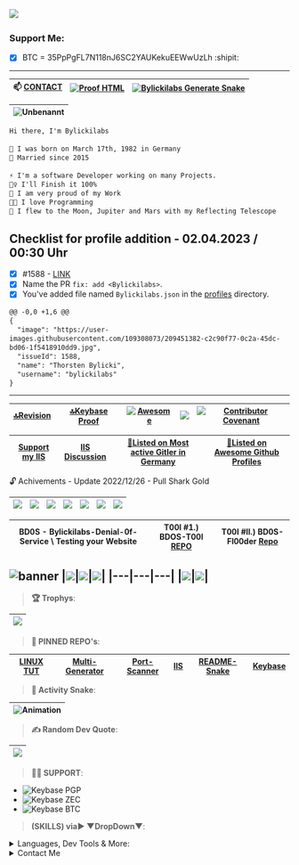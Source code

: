<a align="center">      
 <a href="https://github.com/sponsors/bylickilabs">
    <img src="https://img.shields.io/static/v1?label=Sponsor&message=%E2%9D%A4&logo=GitHub&color=ff69b4"/>  
  </a>
 </a> 
 
### Support Me: 
- [x] BTC = 35PpPgFL7N118nJ6SC2YAUKekuEEWwUzLh :shipit:
---

|📫 [CONTACT](https://keybase.io/bylickilabs)|[![Proof HTML](https://github.com/Viabots/demo-repository/actions/workflows/proof-html.yml/badge.svg)](https://github.com/Viabots/demo-repository/actions/workflows/proof-html.yml)|[![Bylickilabs Generate Snake](https://github.com/bylickilabs/bylickilabs/actions/workflows/main.yml/badge.svg)](https://github.com/bylickilabs/bylickilabs/actions/workflows/main.yml)|
|---|---|---|

|![Unbenannt](https://user-images.githubusercontent.com/109308073/229319759-909c5157-acad-42ce-9f14-425213f835ec.jpg)|
|---|

```yarn                  
Hi there, I'm Bylickilabs 
 
👶 I was born on March 17th, 1982 in Germany
💍 Married since 2015
 
⚡ I'm a software Developer working on many Projects. 
🕵️‍♀️ I'll Finish it 100%
🧸 I am very proud of my Work
🧑‍💻 I love Programming
🔭 I flew to the Moon, Jupiter and Mars with my Reflecting Telescope
```

## Checklist for profile addition - 02.04.2023 / 00:30 Uhr

- [x] #1588 - [LINK](https://github.com/EddieHubCommunity/awesome-github-profiles/issues/1588)
- [x] Name the PR `fix: add <Bylickilabs>`.
- [x] You've added file named `Bylickilabs.json` in the [profiles](https://github.com/bylickilabs/awesome-github-profiles/tree/main/profiles) directory.

```yarn
@@ -0,0 +1,6 @@
{
  "image": "https://user-images.githubusercontent.com/109308073/209451382-c2c90f77-0c2a-45dc-bd06-1f5418910dd9.jpg",
  "issueId": 1588,
  "name": "Thorsten Bylicki",
  "username": "bylickilabs"
}
```
---

[🔝Revision](https://gist.github.com/bylickilabs/7836e7958a61aeb05316a2db033d8b26/revisions)|[🔝Keybase Proof](https://gist.github.com/bylickilabs/7836e7958a61aeb05316a2db033d8b26)|[![Awesome](https://awesome.re/badge.svg)](https://github.com/bylickilabs/InternetInformationServer)|![](https://komarev.com/ghpvc/?username=bylickilabs&style=plastic)|[![Contributor Covenant](https://img.shields.io/badge/Contributor%20Covenant-2.1-4baaaa.svg)](https://github.com/bylickilabs/bylickilabs/blob/main/README.md)|
|---|---|---|---|---|
 
|[Support my IIS](https://github.com/bylickilabs/InternetInformationServer)|[IIS Discussion](https://github.com/bylickilabs/InternetInformationServer/discussions/626)|[🌠Listed on Most active Gitler in Germany](https://github.com/bylickilabs/Top.Commits)|[🌠Listed on Awesome Github Profiles](https://eddiehubcommunity.github.io/awesome-github-profiles/profiles)|
|---|---|---|---| 

🔓 Achivements - Update 2022/12/26 - Pull Shark Gold

|![](https://user-images.githubusercontent.com/109308073/209476319-46299716-ebb4-404f-82f4-0b7f6629dc2c.png)|![](https://user-images.githubusercontent.com/109308073/206874781-690928fb-43cc-4f5a-81a0-3e619172c285.png)|![](https://user-images.githubusercontent.com/109308073/206874788-e09e41e6-5e50-4f98-982c-f1ce6994e28f.png)|![](https://user-images.githubusercontent.com/109308073/206874791-2c8b1413-c870-4415-b508-d29155b55f86.png)|![](https://user-images.githubusercontent.com/109308073/209539749-839b2c89-861b-4d85-a691-77bad11c3154.png)|![](https://user-images.githubusercontent.com/109308073/206874803-a587a182-d5d1-4e19-a493-4a44781f98a2.png)|![](https://user-images.githubusercontent.com/109308073/206874806-2e4ddc45-76e6-4038-9003-1acb68f57570.png)|
|---|---|---|---|---|---|---|

|BD0S - Bylickilabs-Denial-0f-Service \ Testing your Website|T00l #1.) BDOS-T00l [REPO](https://github.com/bylickilabs/BD0S)|T00l #II.) BD0S-Fl00der [Repo](https://github.com/bylickilabs/BDoS_Fl00der)|
|---|---|---|

![banner](https://user-images.githubusercontent.com/109308073/202793525-b2d35c97-1687-46ed-a44a-86504d86c81c.png)
|![](http://github-profile-summary-cards.vercel.app/api/cards/stats?username=bylickilabs&theme=github_dark)|![](http://github-profile-summary-cards.vercel.app/api/cards/productive-time?username=bylickilabs&theme=github_dark&utcOffset=8)|![](http://github-profile-summary-cards.vercel.app/api/cards/profile-details?username=bylickilabs&theme=github_dark)|
|---|---|---|
|![](http://github-profile-summary-cards.vercel.app/api/cards/repos-per-language?username=bylickilabs&theme=github_dark)|![](http://github-profile-summary-cards.vercel.app/api/cards/most-commit-language?username=bylickilabs&theme=github_dark)|
---  

> **🏆 Trophys**:

|![](https://github-profile-trophy.vercel.app/?username=bylickilabs&theme=flat&margin-h=10&margin-w=10&no-frame=true&no-bg=false&column=-1)|
|---| 

> **📢 PINNED REPO's**:

|[LINUX TUT](https://github.com/bylickilabs/Kali-Linux-Tut-)|[Multi-Generator](https://github.com/bylickilabs/Multi-Generator)|[Port-Scanner](https://github.com/bylickilabs/Port-Scanner)|[IIS](https://github.com/bylickilabs/InternetInformationServer)|[README-Snake](https://github.com/bylickilabs/Readme-Readme)|[Keybase](https://gist.github.com/7836e7958a61aeb05316a2db033d8b26)|
|---|---|---|---|---|---|

> **🐍 Activity Snake**:

|![Animation](https://raw.githubusercontent.com/bylickilabs/bylickilabs/output/github-contribution-grid-snake-dark.svg)|
|---|

> **✍️ Random Dev Quote**:

|![](https://quotes-github-readme.vercel.app/api?type=horizontal&theme=dark)|
|---|

> **😶‍🌫️ SUPPORT**:
- ![Keybase PGP](https://img.shields.io/keybase/pgp/bylickilabs?style=plastic)
- ![Keybase ZEC](https://img.shields.io/keybase/zec/bylickilabs?style=plastic)
- ![Keybase BTC](https://img.shields.io/keybase/btc/bylickilabs?style=plastic)

> **(SKILLS) via► ▼DropDown▼**:
<details>
<summary>Languages, Dev Tools & More:</summary>
<ul><li>
<details>
<summary>Languages</summary>
<a href="https://www.cprogramming.com/" target="_blank" rel="noreferrer"> <img src="https://raw.githubusercontent.com/devicons/devicon/master/icons/c/c-original.svg" alt="c" width="40" height="40"/> </a> <a href="https://www.w3schools.com/cpp/" target="_blank" rel="noreferrer"> <img src="https://raw.githubusercontent.com/devicons/devicon/master/icons/cplusplus/cplusplus-original.svg" alt="cplusplus" width="40" height="40"/> </a> <a href="https://www.w3schools.com/cs/" target="_blank" rel="noreferrer"> <img src="https://raw.githubusercontent.com/devicons/devicon/master/icons/csharp/csharp-original.svg" alt="csharp" width="40" height="40"/> </a> <a href="https://www.php.net" target="_blank" rel="noreferrer"> <img src="https://raw.githubusercontent.com/devicons/devicon/master/icons/php/php-original.svg" alt="php" width="40" height="40"/> </a> <a href="https://www.java.com" target="_blank" rel="noreferrer"> <img src="https://raw.githubusercontent.com/devicons/devicon/master/icons/java/java-original.svg" alt="java" width="40" height="40"/> </a> <a href="https://www.python.org" target="_blank" rel="noreferrer"> <img src="https://raw.githubusercontent.com/devicons/devicon/master/icons/python/python-original.svg" alt="python" width="40" height="40"/> </a> <a href="https://www.rust-lang.org" target="_blank" rel="noreferrer"> <img src="https://raw.githubusercontent.com/devicons/devicon/master/icons/rust/rust-plain.svg" alt="rust" width="40" height="40"/> </a> <a href="https://www.perl.org/" target="_blank" rel="noreferrer"> <img src="https://api.iconify.design/logos-perl.svg" alt="perl" width="40" height="40"/> </a> <a href="https://developer.apple.com/library/archive/documentation/Cocoa/Conceptual/ProgrammingWithObjectiveC/Introduction/Introduction.html" target="_blank" rel="noreferrer"> <img src="https://www.vectorlogo.zone/logos/apple_objectivec/apple_objectivec-icon.svg" alt="objectivec" width="40" height="40"/> </a> <a href="https://golang.org" target="_blank" rel="noreferrer"> <img src="https://raw.githubusercontent.com/devicons/devicon/master/icons/go/go-original.svg" alt="go" width="40" height="40"/> </a> <a href="https://developer.mozilla.org/en-US/docs/Web/JavaScript" target="_blank" rel="noreferrer"> <img src="https://raw.githubusercontent.com/devicons/devicon/master/icons/javascript/javascript-original.svg" alt="javascript" width="40" height="40"/> </a> <a href="https://www.typescriptlang.org/" target="_blank" rel="noreferrer"> <img src="https://raw.githubusercontent.com/devicons/devicon/master/icons/typescript/typescript-original.svg" alt="typescript" width="40" height="40"/> </a>
</details></li>
<li> 
<details>
<summary>Frontend Development</summary>
<a href="https://www.w3schools.com/css/" target="_blank" rel="noreferrer"> <img src="https://raw.githubusercontent.com/devicons/devicon/master/icons/css3/css3-original-wordmark.svg" alt="css3" width="40" height="40"/> </a> <a href="https://reactjs.org/" target="_blank" rel="noreferrer"> <img src="https://raw.githubusercontent.com/devicons/devicon/master/icons/react/react-original-wordmark.svg" alt="react" width="40" height="40"/> </a> <a href="https://backbonejs.org" target="_blank" rel="noreferrer"> <img src="https://raw.githubusercontent.com/devicons/devicon/master/icons/backbonejs/backbonejs-original-wordmark.svg" alt="backbonejs" width="40" height="40"/> </a> <a href="https://www.w3.org/html/" target="_blank" rel="noreferrer"> <img src="https://raw.githubusercontent.com/devicons/devicon/master/icons/html5/html5-original-wordmark.svg" alt="html5" width="40" height="40"/> </a> <a href="https://www.wxwidgets.org/" target="_blank" rel="noreferrer"> <img src="https://upload.wikimedia.org/wikipedia/commons/b/bb/WxWidgets.svg" alt="wx_widgets" width="40" height="40"/> </a> <a href="https://www.gtk.org/" target="_blank" rel="noreferrer"> <img src="https://upload.wikimedia.org/wikipedia/commons/7/71/GTK_logo.svg" alt="gtk" width="40" height="40"/> </a>
</details></li>
<li>  
<details>
<summary>Backend Development</summary>
<a href="https://expressjs.com" target="_blank" rel="noreferrer"> <img src="https://raw.githubusercontent.com/devicons/devicon/master/icons/express/express-original-wordmark.svg" alt="express" width="40" height="40"/> </a> <a href="https://nodejs.org" target="_blank" rel="noreferrer"> <img src="https://raw.githubusercontent.com/devicons/devicon/master/icons/nodejs/nodejs-original-wordmark.svg" alt="nodejs" width="40" height="40"/> </a> <a href="https://www.nginx.com" target="_blank" rel="noreferrer"> <img src="https://raw.githubusercontent.com/devicons/devicon/master/icons/nginx/nginx-original.svg" alt="nginx" width="40" height="40"/> </a> <a href="https://kafka.apache.org/" target="_blank" rel="noreferrer"> <img src="https://www.vectorlogo.zone/logos/apache_kafka/apache_kafka-icon.svg" alt="kafka" width="40" height="40"/> </a> <a href="https://graphql.org" target="_blank" rel="noreferrer"> <img src="https://www.vectorlogo.zone/logos/graphql/graphql-icon.svg" alt="graphql" width="40" height="40"/> </a> <a href="https://lucene.apache.org/solr/" target="_blank" rel="noreferrer"> <img src="https://www.vectorlogo.zone/logos/apache_solr/apache_solr-icon.svg" alt="solr" width="40" height="40"/> </a> <a href="https://openresty.org/" target="_blank" rel="noreferrer"> <img src="https://openresty.org/images/logo.png" alt="openresty" width="40" height="40"/> <a href="https://nestjs.com/" target="_blank" rel="noreferrer"> <img src="https://raw.githubusercontent.com/devicons/devicon/master/icons/nestjs/nestjs-plain.svg" alt="nestjs" width="40" height="40"/> </a>
</details></li>
<li>  
<details>
<summary>Mobile Development</summary>
<a href="https://developer.android.com" target="_blank" rel="noreferrer"> <img src="https://raw.githubusercontent.com/devicons/devicon/master/icons/android/android-original-wordmark.svg" alt="android" width="40" height="40"/> </a> <a href="https://dotnet.microsoft.com/apps/xamarin" target="_blank" rel="noreferrer"> <img src="https://raw.githubusercontent.com/detain/svg-logos/780f25886640cef088af994181646db2f6b1a3f8/svg/xamarin.svg" alt="xamarin" width="40" height="40"/> </a> <a href="https://reactnative.dev/" target="_blank" rel="noreferrer"> <img src="https://reactnative.dev/img/header_logo.svg" alt="reactnative" width="40" height="40"/> </a>
</details></li>
<li>
<details>
<summary>Database</summary>
<a href="https://www.oracle.com/" target="_blank" rel="noreferrer"> <img src="https://raw.githubusercontent.com/devicons/devicon/master/icons/oracle/oracle-original.svg" alt="oracle" width="40" height="40"/> </a> <a href="https://www.mysql.com/" target="_blank" rel="noreferrer"> <img src="https://raw.githubusercontent.com/devicons/devicon/master/icons/mysql/mysql-original-wordmark.svg" alt="mysql" width="40" height="40"/> </a> <a href="https://www.microsoft.com/en-us/sql-server" target="_blank" rel="noreferrer"> <img src="https://www.svgrepo.com/show/303229/microsoft-sql-server-logo.svg" alt="mssql" width="40" height="40"/> </a> <a href="https://www.mongodb.com/" target="_blank" rel="noreferrer"> <img src="https://raw.githubusercontent.com/devicons/devicon/master/icons/mongodb/mongodb-original-wordmark.svg" alt="mongodb" width="40" height="40"/> </a> <a href="https://www.postgresql.org" target="_blank" rel="noreferrer"> <img src="https://raw.githubusercontent.com/devicons/devicon/master/icons/postgresql/postgresql-original-wordmark.svg" alt="postgresql" width="40" height="40"/> </a> <a href="https://cassandra.apache.org/" target="_blank" rel="noreferrer"> <img src="https://www.vectorlogo.zone/logos/apache_cassandra/apache_cassandra-icon.svg" alt="cassandra" width="40" height="40"/> </a> <a href="https://mariadb.org/" target="_blank" rel="noreferrer"> <img src="https://www.vectorlogo.zone/logos/mariadb/mariadb-icon.svg" alt="mariadb" width="40" height="40"/> </a> <a href="https://hive.apache.org/" target="_blank" rel="noreferrer"> <img src="https://www.vectorlogo.zone/logos/apache_hive/apache_hive-icon.svg" alt="hive" width="40" height="40"/> </a> <a href="https://redis.io" target="_blank" rel="noreferrer"> <img src="https://raw.githubusercontent.com/devicons/devicon/master/icons/redis/redis-original-wordmark.svg" alt="redis" width="40" height="40"/> </a> </a> <a href="https://www.sqlite.org/" target="_blank" rel="noreferrer"> <img src="https://www.vectorlogo.zone/logos/sqlite/sqlite-icon.svg" alt="sqlite" width="40" height="40"/> <a href="https://realm.io/" target="_blank" rel="noreferrer"> <img src="https://raw.githubusercontent.com/bestofjs/bestofjs-webui/8665e8c267a0215f3159df28b33c365198101df5/public/logos/realm.svg" alt="realm" width="40" height="40"/> </a>
</details></li>
<li>
<details>
<summary>Framework</summary>
<a href="https://dotnet.microsoft.com/" target="_blank" rel="noreferrer"> <img src="https://raw.githubusercontent.com/devicons/devicon/master/icons/dot-net/dot-net-original-wordmark.svg" alt="dotnet" width="40" height="40"/> </a> <a href="https://www.electronjs.org" target="_blank" rel="noreferrer"> <img src="https://raw.githubusercontent.com/devicons/devicon/master/icons/electron/electron-original.svg" alt="electron" width="40" height="40"/> </a> <a href="https://quasar.dev/" target="_blank" rel="noreferrer"> <img src="https://cdn.quasar.dev/logo/svg/quasar-logo.svg" alt="quasar" width="40" height="40"/> </a>
</details></li>
<li> 
<details>
<summary>Software</summary>
<a href="https://www.blender.org/" target="_blank" rel="noreferrer"> <img src="https://download.blender.org/branding/community/blender_community_badge_white.svg" alt="blender" width="40" height="40"/> </a> <a href="https://www.mathworks.com/" target="_blank" rel="noreferrer"> <img src="https://upload.wikimedia.org/wikipedia/commons/2/21/Matlab_Logo.png" alt="matlab" width="40" height="40"/> </a> <a href="https://www.sketch.com/" target="_blank" rel="noreferrer"> <img src="https://www.vectorlogo.zone/logos/sketchapp/sketchapp-icon.svg" alt="sketch" width="40" height="40"/> </a> <a href="https://www.framer.com/" target="_blank" rel="noreferrer"> <img src="https://www.vectorlogo.zone/logos/framer/framer-icon.svg" alt="framer" width="40" height="40"/> </a><a href="https://www.figma.com/" target="_blank" rel="noreferrer"> <img src="https://www.vectorlogo.zone/logos/figma/figma-icon.svg" alt="figma" width="40" height="40"/> </a> <a href="https://www.invisionapp.com/" target="_blank" rel="noreferrer"> <img src="https://www.vectorlogo.zone/logos/invisionapp/invisionapp-icon.svg" alt="invision" width="40" height="40"/> </a> <a href="https://www.adobe.com/in/products/illustrator.html" target="_blank" rel="noreferrer"> <img src="https://www.vectorlogo.zone/logos/adobe_illustrator/adobe_illustrator-icon.svg" alt="illustrator" width="40" height="40"/> </a> <a href="https://www.adobe.com/products/xd.html" target="_blank" rel="noreferrer"> <img src="https://cdn.worldvectorlogo.com/logos/adobe-xd.svg" alt="xd" width="40" height="40"/> </a> <a href="https://www.photoshop.com/en" target="_blank" rel="noreferrer"> <img src="https://raw.githubusercontent.com/devicons/devicon/master/icons/photoshop/photoshop-line.svg" alt="photoshop" width="40" height="40"/> </a>
</details></li>
<li> 
<details>
<summary>Game Engines</summary>
<a href="https://unity.com/" target="_blank" rel="noreferrer"> <img src="https://www.vectorlogo.zone/logos/unity3d/unity3d-icon.svg" alt="unity" width="40" height="40"/> </a> <a href="https://unrealengine.com/" target="_blank" rel="noreferrer"> <img src="https://raw.githubusercontent.com/kenangundogan/fontisto/036b7eca71aab1bef8e6a0518f7329f13ed62f6b/icons/svg/brand/unreal-engine.svg" alt="unreal" width="40" height="40"/> </a>
</details></li>
<li> 
<details>
<summary>OTHER</summary>
<a href="https://www.linux.org/" target="_blank" rel="noreferrer"> <img src="https://raw.githubusercontent.com/devicons/devicon/master/icons/linux/linux-original.svg" alt="linux" width="40" height="40"/> </a> <a href="https://git-scm.com/" target="_blank" rel="noreferrer"> <img src="https://www.vectorlogo.zone/logos/git-scm/git-scm-icon.svg" alt="git" width="40" height="40"/> </a> <a href="https://www.arduino.cc/" target="_blank" rel="noreferrer"> <img src="https://cdn.worldvectorlogo.com/logos/arduino-1.svg" alt="arduino" width="40" height="40"/> </a>
</details></li></ul>
</details>

<details>
<summary>Contact Me</summary>
<ul><li>
<details>
<summary>Keybase</summary>
© https://keybase.io/bylickilabs
</details></li>
<li> 
<details>
<summary>Github</summary>
© https://github.com/bylickilabs
</details></li>
<li>  
<details>
<summary>Twitter</summary>
© https://twitter.com/bylickilabs
</details></li>
<li>  
<details>
<summary>Twitch</summary>
© https://www.twitch.tv/bylickilabs
</details></li>
<li>
<details>
<summary>TikTok</summary>
© https://www.tiktok.com/@skidr0w_82
</details></li>
<li>
<details>
<summary>soundcloud</summary>
© https://soundcloud.com/bylickilabs
</details></li>
<li> 
<details>
<summary>Instagram</summary>
© https://www.instagram.com/Bylickilabs/
</details></li>
<li> 
<details>
<summary>Telegram</summary>
© https://t.me/Bylickilabs  
</details></li></ul>

<!-- Proudly created with GPRM ( https://gprm.itsvg.in ) -->
<!--
**bylickilabs/bylickilabs** is a ✨ _special_ ✨ repository because its `README.md` (this file) appears on your GitHub profile.
Here are some ideas to get you started:
-->

